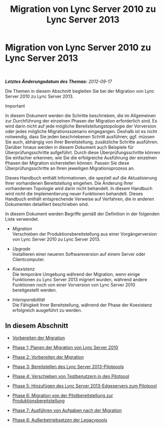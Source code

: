 ﻿---
title: Migration von Lync Server 2010 zu Lync Server 2013
TOCTitle: Migration von Lync Server 2010 zu Lync Server 2013
ms:assetid: ef99d4a9-a666-4a92-9994-4d7930f70d55
ms:mtpsurl: https://technet.microsoft.com/de-de/library/JJ205369(v=OCS.15)
ms:contentKeyID: 49295838
ms.date: 05/19/2016
mtps_version: v=OCS.15
ms.translationtype: HT
---

# Migration von Lync Server 2010 zu Lync Server 2013

 

_**Letztes Änderungsdatum des Themas:** 2012-09-17_

Die Themen in diesem Abschnitt begleiten Sie bei der Migration von Lync Server 2010 zu Lync Server 2013.


> [!IMPORTANT]
> In diesem Dokument werden die Schritte beschrieben, die im Allgemeinen zur Durchführung der einzelnen Phasen der Migration erforderlich sind. Es wird darin nicht auf jede mögliche Bereitstellungstopologie der Vorversion oder jedes mögliche Migrationsszenario eingegangen. Deshalb ist es nicht notwendig, dass Sie jeden beschriebenen Schritt ausführen; ggf. müssen Sie auch, abhängig von Ihrer Bereitstellung, zusätzliche Schritte ausführen. Darüber hinaus werden in diesem Dokument auch Beispiele für Überprüfungsschritte aufgeführt. Durch diese Überprüfungsschritte können Sie einfacher erkennen, wie Sie die erfolgreiche Ausführung der einzelnen Phasen der Migration sicherstellen können. Passen Sie diese Überprüfungsschritte an Ihren jeweiligen Migrationsprozess an.



Dieses Handbuch enthält Informationen, die speziell auf die Aktualisierung Ihrer vorhandenen Bereitstellung eingehen. Die Änderung Ihrer vorhandenen Topologie wird darin nicht behandelt. In diesem Handbuch wird nicht die Implementierung neuer Funktionen behandelt. Dieses Handbuch enthält entsprechende Verweise auf Verfahren, die in anderen Dokumenten detailliert beschrieben sind.

In diesem Dokument werden Begriffe gemäß der Definition in der folgenden Liste verwendet.

  - *Migration*   
    Verschieben der Produktionsbereitstellung aus einer Vorgängerversion von Lync Server 2010 zu Lync Server 2013.

<!-- end list -->

  - *Upgrade*   
    Installieren einer neueren Softwareversion auf einem Server oder Clientcomputer.

<!-- end list -->

  - *Koexistenz*   
    Die temporäre Umgebung während der Migration, wenn einige Funktionen zu Lync Server 2013 migriert wurden, während andere Funktionen noch von einer Vorversion von Lync Server 2010 bereitgestellt werden.

<!-- end list -->

  - *Interoperabilität*   
    Die Fähigkeit Ihrer Bereitstellung, während der Phase der Koexistenz erfolgreich ausgeführt zu werden.

## In diesem Abschnitt

  - [Vorbereiten der Migration](before-you-begin-the-migration.md)

  - [Phase 1: Planen der Migration von Lync Server 2010](phase-1-plan-your-migration-from-lync-server-2010.md)

  - [Phase 2: Vorbereiten der Migration](phase-2-prepare-for-migration.md)

  - [Phase 3: Bereitstellen des Lync Server 2013-Pilotpools](phase-3-deploy-lync-server-2013-pilot-pool.md)

  - [Phase 4: Verschieben von Testbenutzern in den Pilotpool](phase-4-move-test-users-to-the-pilot-pool.md)

  - [Phase 5: Hinzufügen des Lync Server 2013-Edgeservers zum Pilotpool](phase-5-add-lync-server-2013-edge-server-to-pilot-pool.md)

  - [Phase 6: Migration von der Pilotbereitstellung zur Produktionsbereitstellung](phase-6-move-from-pilot-deployment-into-production.md)

  - [Phase 7: Ausführen von Aufgaben nach der Migration](phase-7-complete-post-migration-tasks.md)

  - [Phase 8: Außerbetriebsetzen der Legacypools](phase-8-decommission-legacy-pools.md)

